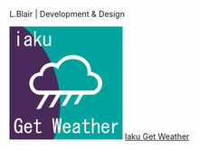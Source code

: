 L.Blair | Development &amp; Design

<img src="images/icon_512.png" alt="" width="200px"/>
<a href="https://lenardblair.github.io/get_weather" target="_blank">Iaku Get Weather</a>

